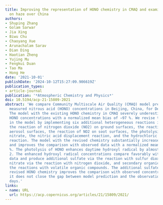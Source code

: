 ```yaml
---
title: Improving the representation of HONO chemistry in CMAQ and examining its impact
  on haze over China
authors:
- Shuping Zhang
- Golam Sarwar
- Jia Xing
- Biwu Chu
- Chaoyang Xue
- Arunachalam Sarav
- Dian Ding
- Haotian Zheng
- Yujing Mu
- Fengkui Duan
- Tao Ma
- Hong He
date: '2021-10-01'
publishDate: '2024-10-12T15:27:09.906619Z'
publication_types:
- article-journal
publication: '*Atmospheric Chemistry and Physics*'
doi: 10.5194/acp-21-15809-2021
abstract: 'We compare Community Multiscale Air Quality (CMAQ) model predictions with
  measured nitrous acid (HONO) concentrations in Beijing, China, for December 2015.
  The model with the existing HONO chemistry in CMAQ severely underestimates the observed
  HONO concentrations with a normalized mean bias of −97 %. We revise the HONO chemistry
  in the model by implementing six additional heterogeneous reactions in the model:
  the reaction of nitrogen dioxide (NO2) on ground surfaces, the reaction of NO2 on
  aerosol surfaces, the reaction of NO2 on soot surfaces, the photolysis of aerosol
  nitrate, the nitric acid displacement reaction, and the hydrochloric acid displacement
  reaction. The model with the revised chemistry substantially increases HONO predictions
  and improves the comparison with observed data with a normalized mean bias of −5
  %. The photolysis of HONO enhances daytime hydroxyl radical by almost a factor of
  2. The enhanced hydroxyl radical concentrations compare favorably with observed
  data and produce additional sulfate via the reaction with sulfur dioxide, aerosol
  nitrate via the reaction with nitrogen dioxide, and secondary organic aerosols via
  the reactions with volatile organic compounds. The additional sulfate stemming from
  revised HONO chemistry improves the comparison with observed concentration; however,
  it does not close the gap between model prediction and the observation during polluted
  days.'
links:
- name: URL
  url: https://acp.copernicus.org/articles/21/15809/2021/
---
```

